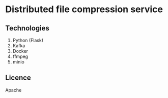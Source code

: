 # Distributed file compression service

## Technologies

1. Python (Flask)
2. Kafka
3. Docker
4. ffmpeg
5. minio

## Licence

Apache
